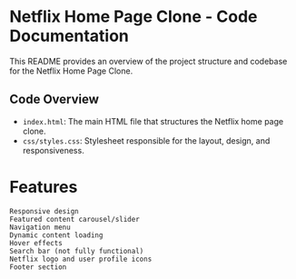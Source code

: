# Netflix Home Page Clone - Code Documentation

This README provides an overview of the project structure and codebase for the Netflix Home Page Clone.


## Code Overview

- `index.html`: The main HTML file that structures the Netflix home page clone.
- `css/styles.css`: Stylesheet responsible for the layout, design, and responsiveness.

# Features

    Responsive design
    Featured content carousel/slider
    Navigation menu
    Dynamic content loading
    Hover effects
    Search bar (not fully functional)
    Netflix logo and user profile icons
    Footer section


